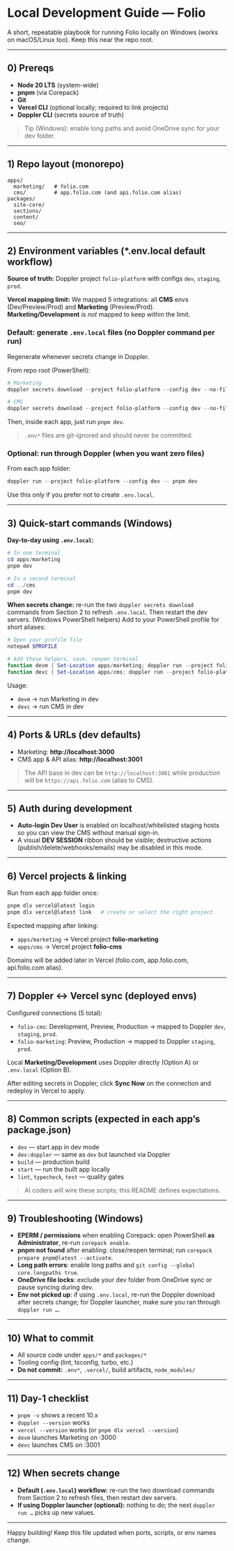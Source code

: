 # Local Development Guide — Folio

A short, repeatable playbook for running Folio locally on Windows (works on macOS/Linux too). Keep this near the repo root.

---

## 0) Prereqs
- **Node 20 LTS** (system-wide)
- **pnpm** (via Corepack)
- **Git**
- **Vercel CLI** (optional locally; required to link projects)
- **Doppler CLI** (secrets source of truth)

> Tip (Windows): enable long paths and avoid OneDrive sync for your dev folder.

---

## 1) Repo layout (monorepo)
```
apps/
  marketing/   # folio.com
  cms/         # app.folio.com (and api.folio.com alias)
packages/
  site-core/
  sections/
  content/
  seo/
```

---

## 2) Environment variables (\*.env.local default workflow)
**Source of truth:** Doppler project `folio-platform` with configs `dev`, `staging`, `prod`.

**Vercel mapping limit:** We mapped 5 integrations: all **CMS** envs (Dev/Preview/Prod) and **Marketing** (Preview/Prod). **Marketing/Development** is *not* mapped to keep within the limit.

### Default: generate `.env.local` files (no Doppler command per run)
Regenerate whenever secrets change in Doppler.

From repo root (PowerShell):
```powershell
# Marketing
doppler secrets download --project folio-platform --config dev --no-file --format=env > apps/marketing/.env.local

# CMS
doppler secrets download --project folio-platform --config dev --no-file --format=env > apps/cms/.env.local
```
Then, inside each app, just run `pnpm dev`.

> `.env*` files are git-ignored and should never be committed.

### Optional: run through Doppler (when you want zero files)
From each app folder:
```powershell
doppler run --project folio-platform --config dev -- pnpm dev
```
Use this only if you prefer not to create `.env.local`.

---

## 3) Quick-start commands (Windows)
**Day-to-day using `.env.local`:**
```powershell
# In one terminal
cd apps/marketing
pnpm dev

# In a second terminal
cd ../cms
pnpm dev
```

**When secrets change:** re-run the two `doppler secrets download` commands from Section 2 to refresh `.env.local`. Then restart the dev servers.
 (Windows PowerShell helpers)
Add to your PowerShell profile for short aliases:
```powershell
# Open your profile file
notepad $PROFILE

# Add these helpers, save, reopen terminal
function devm { Set-Location apps/marketing; doppler run --project folio-platform --config dev -- pnpm dev }
function devc { Set-Location apps/cms; doppler run --project folio-platform --config dev -- pnpm dev }
```
Usage:
- `devm` → run Marketing in dev
- `devc` → run CMS in dev

---

## 4) Ports & URLs (dev defaults)
- Marketing: **http://localhost:3000**
- CMS app & API alias: **http://localhost:3001**

> The API base in dev can be `http://localhost:3001` while production will be `https://api.folio.com` (alias to CMS).

---

## 5) Auth during development
- **Auto-login Dev User** is enabled on localhost/whitelisted staging hosts so you can view the CMS without manual sign-in.
- A visual **DEV SESSION** ribbon should be visible; destructive actions (publish/delete/webhooks/emails) may be disabled in this mode.

---

## 6) Vercel projects & linking
Run from each app folder once:
```powershell
pnpm dlx vercel@latest login
pnpm dlx vercel@latest link   # create or select the right project
```
Expected mapping after linking:
- `apps/marketing` → Vercel project **folio-marketing**
- `apps/cms` → Vercel project **folio-cms**

Domains will be added later in Vercel (folio.com, app.folio.com, api.folio.com alias).

---

## 7) Doppler ↔ Vercel sync (deployed envs)
Configured connections (5 total):
- `folio-cms`: Development, Preview, Production → mapped to Doppler `dev`, `staging`, `prod`.
- `folio-marketing`: Preview, Production → mapped to Doppler `staging`, `prod`.

Local **Marketing/Development** uses Doppler directly (Option A) or `.env.local` (Option B).

After editing secrets in Doppler, click **Sync Now** on the connection and redeploy in Vercel to apply.

---

## 8) Common scripts (expected in each app’s package.json)
- `dev` — start app in dev mode
- `dev:doppler` — same as `dev` but launched via Doppler
- `build` — production build
- `start` — run the built app locally
- `lint`, `typecheck`, `test` — quality gates

> AI coders will wire these scripts; this README defines expectations.

---

## 9) Troubleshooting (Windows)
- **EPERM / permissions** when enabling Corepack: open PowerShell **as Administrator**, re-run `corepack enable`.
- **pnpm not found** after enabling: close/reopen terminal; run `corepack prepare pnpm@latest --activate`.
- **Long path errors**: enable long paths and `git config --global core.longpaths true`.
- **OneDrive file locks**: exclude your dev folder from OneDrive sync or pause syncing during dev.
- **Env not picked up**: if using `.env.local`, re-run the Doppler download after secrets change; for Doppler launcher, make sure you ran through `doppler run …`.

---

## 10) What to commit
- All source code under `apps/*` and `packages/*`
- Tooling config (lint, tsconfig, turbo, etc.)
- **Do not commit:** `.env*`, `.vercel/`, build artifacts, `node_modules/`

---

## 11) Day-1 checklist
- `pnpm -v` shows a recent 10.x
- `doppler --version` works
- `vercel --version` works (or `pnpm dlx vercel --version`)
- `devm` launches Marketing on :3000
- `devc` launches CMS on :3001

---

## 12) When secrets change
- **Default (`.env.local`) workflow:** re-run the two download commands from Section 2 to refresh files, then restart dev servers.
- **If using Doppler launcher (optional):** nothing to do; the next `doppler run …` picks up new values.

---

Happy building! Keep this file updated when ports, scripts, or env names change.